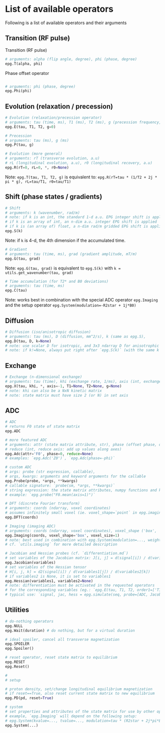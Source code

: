 
# List of available operators

Following is a list of available operators and their arguments

## Transition (RF pulse)

Transition (RF pulse)
```python
# arguments: alpha (flip angle, degree), phi (phase, degree)
epg.T(alpha, phi) 
```

Phase offset operator
```python

# arguments: phi (phase, degree)
epg.Phi(phi)
```

## Evolution (relaxation / precession)

```python
# Evolution (relaxation/precession operator)
# arguments: tau (time, ms), T1 (ms), T2 (ms), g (precession frequency, kHz) 
epg.E(tau, T1, T2, g=0)

# Precession
# arguments: tau (ms), g (ms)
epg.P(tau, g)

# Evolution (more general)
# arguments: rT (transverse evolution, a.u)
# rL (longitudinal evolution, a.u), r0 (longitudinal recovery, a.u) 
epg.R(rT=0, rL=0, *, r0=None)
```
Note: `epg.T(tau, T1, T2, g)` is equivalent to: `epg.R(rT=tau * (1/T2 + 2j * pi * g), rL=tau/T1, r0=tau/T1)` 

## Shift (phase states / gradients)

``` python
# Shift
# arguments: k (wavenumber, rad/m)
# note: if k is an int, the standard 1-d a.u. EPG integer shift is applied
# if k is an array of int, an n-dim a.u. integer EPG shift is applied
# if k is (an array of) float, a n-dim rad/m gridded EPG shift is applied
epg.S(k)
```
Note: if `k` is 4-d, the 4th dimension if the accumulated time.

```python
# Gradient
# arguments: tau (time, ms), grad (gradient amplitude, mT/m)
epg.G(tau, grad)
```
Note: `epg.G(tau, grad)` is equivalent to `epg.S(k)` with `k = utils.get_wavenumber(tau, grad)`

```python
# Time accumulation (for T2* and B0 deviations)
# arguments: tau (time, ms)
epg.C(tau)
```
Note: works best in combination with the special ADC operator `epg.Imaging` and the setup operator `epg.System(modulation=-R2star + 1j*B0)`

## Diffusion

``` python
# Diffusion (iso/anisotropic diffusion)
# arguments: tau (ms), D (diffusion, mm^2/s), k (same as epg.S), 
epg.D(tau, D, k=None)
# note: use scalar D for isotropic, and 3x3 ndarray D for anisotrophic diffusion
# note: if k!=None, always put right after `epg.S(k)` (with the same k value)
```

## Exchange 
``` python
# Exchange (n-dimensional exchange) 
# arguments: tau (time), khi (exchange rate, 1/ms), axis (int, exchange axis)
epg.X(tau, khi, *, axis=-1, T1=None, T2=None, g=None)
# note: khi can also be a NxN kinetic matrix
# note: state matrix must have size 2 (or N) in set axis
```

## ADC

``` python
# ADC
# returns F0 state of state matrix
epg.ADC

# more featured ADC
# arguments: attr (state matrix attribute, str), phase (offset phase, degree)
# reduce (int, reduce axis: add up values along axes)
epg.Adc(attr='F0', phase=0, reduce=None)
# examples: `epg.Adc('Z0')`, `epg.Adc(phase=-phi)`

# custom ADC
# args: probe (str expression, callable),
# args, kwargs: arguments and keyword arguments for the callable
epg.Probe(probe, *args, **kwargs)
# callable signature: `probe(sm, *args, **kwargs)`
# string expression: the state matrix attributes, numpy functions and kwargs are accessible
# example: `epg.probe("F0.mean(axis=1)")`

# DFT (discrete Fourier transform)
# arguments: coords (ndarray, voxel coordinates)
# assumes infinitely small voxel (ie. voxel_shape=`point` in epg.imaging)
epg.DFT(coords)

# Imaging (imaging ADC)
# arguments: coords (ndarray, voxel coordinates), voxel_shape ('box', 'points'), voxel_size (m)
epg.Imaging(coords, voxel_shape='box', voxel_size=1)
# note: best used in combination with epg.System(modulation=..., weights=...)
# cf. `utils.imaging` for more detailed description

# Jacobian and Hessian probes (cf. `differentiation.md`)
# set variables of the Jacobian matrix: J[i, j] = d(signal[i]) / d(variables[j])
epg.Jacobian(variables)
# set variables of the Hessian tensor
# H[i, j, k] = d2(signal[i]) / d(variables1[j]) / d(variables2[k])
# if variables2 is None, it is set to variables1
epg.Hessian(variables1, variables2=None)
# note: differentiation must be activated in the requested operators 
# for the corresponding variables (eg.: `epg.E(tau, T1, T2, order1=['T1', 'T2'], order2=True))`
# typical use: `signal, jac, hess = epg.simulate(seq, probe=[ADC, Jacobian(...), Hessian(...)])`
```


## Utilities

``` python
# do-nothing operators
epg.NULL
epg.Wait(duration) # do nothing, but for a virtual duration

# ideal spoiler, cancel all transverse magnetization 
epg.SPOILER
epg.Spoiler()

# reset operator, reset state matrix to equilibrium
epg.RESET
epg.Reset()

#
# setup 

# proton density, set/change longitudinal equilibrium magnetization
# if reset==True, also reset current state matrix to new equilibrium
epg.PD(pd, reset=True)

# system
# set properties and attributes of the state matrix for use by other operators
# example, `epg.Imaging` will depend on the following setup:
# epg.System(kvalue=..., tvalue=..., modulation=tau * (R2star + 2j*pi*B0), weights=weights)`
epg.System(...)
```
